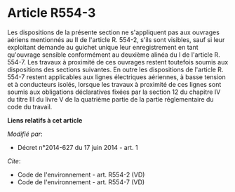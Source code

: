 # Article R554-3

Les dispositions de la présente section ne s'appliquent pas aux ouvrages aériens mentionnés au II de l'article R. 554-2,
s'ils sont visibles, sauf si leur exploitant demande au guichet unique leur enregistrement en tant qu'ouvrage sensible
conformément au deuxième alinéa du I de l'article R. 554-7. Les travaux à proximité de ces ouvrages restent toutefois soumis
aux dispositions des sections suivantes. En outre les dispositions de l'article R. 554-7 restent applicables aux lignes
électriques aériennes, à basse tension et à conducteurs isolés, lorsque les travaux à proximité de ces lignes sont soumis aux
obligations déclaratives fixées par la section 12 du chapitre IV du titre III du livre V de la quatrième partie de la partie
réglementaire du code du travail.

**Liens relatifs à cet article**

_Modifié par_:

  - Décret n°2014-627 du 17 juin 2014 - art. 1

_Cite_:

  - Code de l'environnement - art. R554-2 (VD)
  - Code de l'environnement - art. R554-7 (VD)
